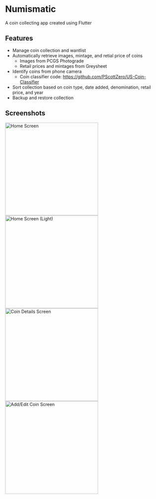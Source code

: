 # Numismatic

A coin collecting app created using Flutter

## Features
* Manage coin collection and wantlist
* Automatically retrieve images, mintage, and retial price of coins
  * Images from PCGS Photograde
  * Retail prices and mintages from Greysheet
* Identify coins from phone camera
  * Coin classifier code: https://github.com/PScottZero/US-Coin-Classifier
* Sort collection based on coin type, date added, denomination, retail price, and year
* Backup and restore collection

## Screenshots
<img src="https://i.imgur.com/CpmEs5B.png" alt="Home Screen" width="300"> <img src="https://i.imgur.com/NPhPnGs.png" alt="Home Screen (Light)" width="300"> <img src="https://i.imgur.com/PMSCZiq.png" alt="Coin Details Screen" width="300"> <img src="https://i.imgur.com/LfPhw1j.png" alt="Add/Edit Coin Screen" width="300">
